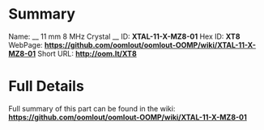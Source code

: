
Summary
=================

Name: __ 11 mm 8 MHz Crystal __
ID: __XTAL-11-X-MZ8-01__
Hex ID: __XT8__
WebPage: __https://github.com/oomlout/oomlout-OOMP/wiki/XTAL-11-X-MZ8-01__
Short URL: __http://oom.lt/XT8__

Full Details
==========================
Full summary of this part can be found in the wiki:   
__https://github.com/oomlout/oomlout-OOMP/wiki/XTAL-11-X-MZ8-01__   


